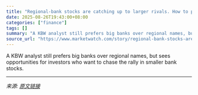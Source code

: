 ```yaml
---
title: "Regional-bank stocks are catching up to larger rivals. How to play the sector from here."
date: 2025-08-26T19:43:00+08:00
categories: ["finance"]
tags: []
summary: "A KBW analyst still prefers big banks over regional names, but sees opportunities for investors who want to chase the rally in smaller bank stocks."
source_url: "https://www.marketwatch.com/story/regional-bank-stocks-are-catching-up-to-larger-rivals-how-to-play-the-sector-from-here-eaa0ad43?mod=mw_rss_topstories"
---
```


A KBW analyst still prefers big banks over regional names, but sees opportunities for investors who want to chase the rally in smaller bank stocks.

---

*来源: [原文链接](https://www.marketwatch.com/story/regional-bank-stocks-are-catching-up-to-larger-rivals-how-to-play-the-sector-from-here-eaa0ad43?mod=mw_rss_topstories)*
